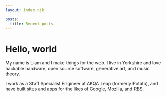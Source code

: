```yaml
---
layout: index.njk

posts:
  title: Recent posts
---
```


# Hello, world

My name is Liam and I make things for the web. I live in Yorkshire and love hackable hardware, open source software, generative art, and music theory.

I work as a Staff Specialist Engineer at AKQA Leap (formerly Potato), and have built sites and apps for the likes of Google, Mozilla, and RBS.
